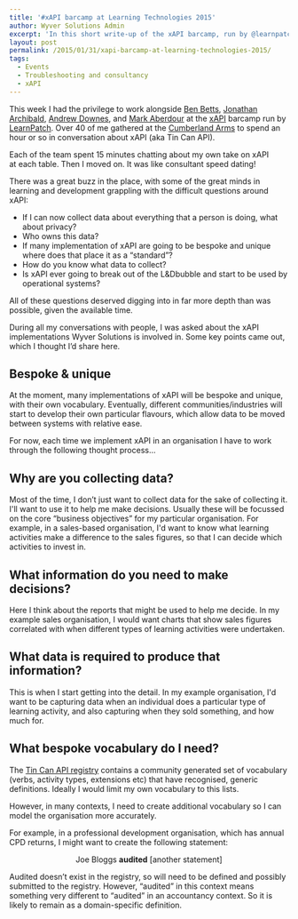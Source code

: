 ```yaml
---
title: '#xAPI barcamp at Learning Technologies 2015'
author: Wyver Solutions Admin
excerpt: 'In this short write-up of the xAPI barcamp, run by @learnpatch, I discuss some key ideas around implementing xAPI - particularly in the areas of designing and specifying the content of the xAPI statements'
layout: post
permalink: /2015/01/31/xapi-barcamp-at-learning-technologies-2015/
tags:
  - Events
  - Troubleshooting and consultancy
  - xAPI
---
```

This week I had the privilege to work alongside <a href="https://twitter.com/bbetts" target="_blank">Ben Betts</a>, <a href="https://twitter.com/jonarchibald" target="_blank">Jonathan Archibald</a>, <a href="https://twitter.com/mrdownes" target="_blank">Andrew Downes</a>, and <a href="https://twitter.com/maberdour" target="_blank">Mark Aberdour</a> at the <a href="http://www.adlnet.gov/tla/experience-api/" target="_blank">xAPI</a> barcamp run by <a href="http://learnpatch.com/" target="_blank">LearnPatch</a>. Over 40 of me gathered at the <a href="http://www.thecumberlandarmspub.co.uk/" target="_blank">Cumberland Arms</a> to spend an hour or so in conversation about xAPI (aka Tin Can API).

Each of the team spent 15 minutes chatting about my own take on xAPI at each table. Then I moved on. It was like consultant speed dating!

There was a great buzz in the place, with some of the great minds in learning and development grappling with the difficult questions around xAPI:

  * If I can now collect data about everything that a person is doing, what about privacy?
  * Who owns this data?
  * If many implementation of xAPI are going to be bespoke and unique where does that place it as a &#8220;standard&#8221;?
  * How do you know what data to collect?
  * Is xAPI ever going to break out of the L&amp;Dbubble and start to be used by operational systems?

All of these questions deserved digging into in far more depth than was possible, given the available time.

During all my conversations with people, I was asked about the xAPI implementations Wyver Solutions is involved in. Some key points came out, which I thought I&#8217;d share here.

## Bespoke &amp; unique

At the moment, many implementations of xAPI will be bespoke and unique, with their own vocabulary. Eventually, different communities/industries will start to develop their own particular flavours, which allow data to be moved between systems with relative ease.

For now, each time we implement xAPI in an organisation I have to work through the following thought process&#8230;

## Why are you collecting data?

Most of the time, I don&#8217;t just want to collect data for the sake of collecting it. I'll want to use it to help me make decisions. Usually these will be focussed on the core &#8220;business objectives&#8221; for my particular organisation. For example, in a sales-based organisation, I'd want to know what learning activities make a difference to the sales figures, so that I can decide which activities to invest in.

## What information do you need to make decisions?

Here I think about the reports that might be used to help me decide. In my example sales organisation, I would want charts that show sales figures correlated with when different types of learning activities were undertaken.

## What data is required to produce that information?

This is when I start getting into the detail. In my example organisation, I'd want to be capturing data when an individual does a particular type of learning activity, and also capturing when they sold something, and how much for.

## What bespoke vocabulary do I need?

The <a href="https://registry.tincanapi.com/" target="_blank">Tin Can API registry</a> contains a community generated set of vocabulary (verbs, activity types, extensions etc) that have recognised, generic definitions. Ideally I would limit my own vocabulary to this lists.

However, in many contexts, I need to create additional vocabulary so I can model the organisation more accurately.

For example, in a professional development organisation, which has annual CPD returns, I might want to create the following statement:

<p style="text-align: center;">
  Joe Bloggs <strong>audited</strong> [another statement]
</p>

<p style="text-align: left;">
  Audited doesn&#8217;t exist in the registry, so will need to be defined and possibly submitted to the registry. However, &#8220;audited&#8221; in this context means something very different to &#8220;audited&#8221; in an accountancy context. So it is likely to remain as a domain-specific definition.
</p>
